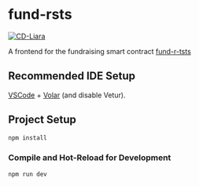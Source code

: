 # fund-rsts
[![CD-Liara](https://github.com/xc6pm/fund-rsts/actions/workflows/liara.yaml/badge.svg)](https://github.com/xc6pm/fund-rsts/actions/workflows/liara.yaml)

A frontend for the fundraising smart contract [fund-r-tsts](https://github.com/xc6pm/fund-r-tsts)



## Recommended IDE Setup

[VSCode](https://code.visualstudio.com/) + [Volar](https://marketplace.visualstudio.com/items?itemName=Vue.volar) (and disable Vetur).

## Project Setup

```sh
npm install
```

### Compile and Hot-Reload for Development

```sh
npm run dev
```
